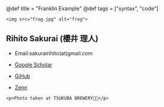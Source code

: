 @def title = "Franklin Example"
@def tags = ["syntax", "code"]

~~~
<img src="frog.jpg" alt="frog">
~~~
## Rihito Sakurai (櫻井 理人)

- Email:sakurairihito(at)gmail.com

- [Google Scholar](https://scholar.google.com/citations?hl=ja&authuser=1&user=IKqeswsAAAAJ)

- [GiHub](https://github.com/sakurairihito)

- [Zenn](https://zenn.dev/rihitosakurai)


~~~ 
<p>Photo taken at TSUKUBA BREWERY🐸🍺</p>
~~~

